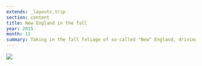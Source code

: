 ```yaml
---
extends: _layouts.trip
section: content
title: New England in the fall
year: 2015
month: 11
summary: Taking in the fall foliage of so-called "New" England, driving what was possibly the ugliest car ever made. It was all Halloween, Stephen King and headless horsemen.
---
```


![](/media/trips/2015-new-england/PANO_20151022_163319~2.jpg)
